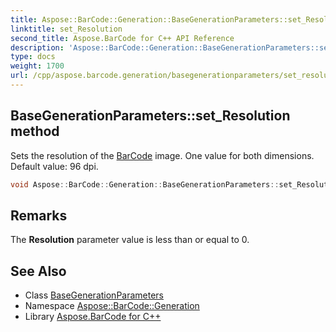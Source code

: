 ```yaml
---
title: Aspose::BarCode::Generation::BaseGenerationParameters::set_Resolution method
linktitle: set_Resolution
second_title: Aspose.BarCode for C++ API Reference
description: 'Aspose::BarCode::Generation::BaseGenerationParameters::set_Resolution method. Sets the resolution of the BarCode image. One value for both dimensions. Default value: 96 dpi in C++.'
type: docs
weight: 1700
url: /cpp/aspose.barcode.generation/basegenerationparameters/set_resolution/
---
```

## BaseGenerationParameters::set_Resolution method


Sets the resolution of the [BarCode](../../../aspose.barcode/) image. One value for both dimensions. Default value: 96 dpi.

```cpp
void Aspose::BarCode::Generation::BaseGenerationParameters::set_Resolution(float value)
```

## Remarks



The **Resolution** parameter value is less than or equal to 0.
## See Also

* Class [BaseGenerationParameters](../)
* Namespace [Aspose::BarCode::Generation](../../)
* Library [Aspose.BarCode for C++](../../../)
